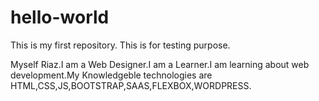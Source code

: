 # hello-world
This is my first repository. This is for testing purpose.

Myself Riaz.I am a Web Designer.I am a Learner.I am learning about web development.My Knowledgeble technologies are HTML,CSS,JS,BOOTSTRAP,SAAS,FLEXBOX,WORDPRESS.
